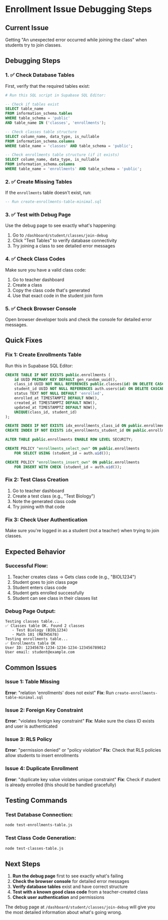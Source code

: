 # Enrollment Issue Debugging Steps

## Current Issue
Getting "An unexpected error occurred while joining the class" when students try to join classes.

## Debugging Steps

### 1. ✅ Check Database Tables
First, verify that the required tables exist:

```bash
# Run this SQL script in Supabase SQL Editor:
```
```sql
-- Check if tables exist
SELECT table_name 
FROM information_schema.tables 
WHERE table_schema = 'public' 
AND table_name IN ('classes', 'enrollments');

-- Check classes table structure
SELECT column_name, data_type, is_nullable 
FROM information_schema.columns 
WHERE table_name = 'classes' AND table_schema = 'public';

-- Check enrollments table structure (if it exists)
SELECT column_name, data_type, is_nullable 
FROM information_schema.columns 
WHERE table_name = 'enrollments' AND table_schema = 'public';
```

### 2. ✅ Create Missing Tables
If the `enrollments` table doesn't exist, run:

```sql
-- Run create-enrollments-table-minimal.sql
```

### 3. ✅ Test with Debug Page
Use the debug page to see exactly what's happening:

1. Go to `/dashboard/student/classes/join-debug`
2. Click "Test Tables" to verify database connectivity
3. Try joining a class to see detailed error messages

### 4. ✅ Check Class Codes
Make sure you have a valid class code:

1. Go to teacher dashboard
2. Create a class
3. Copy the class code that's generated
4. Use that exact code in the student join form

### 5. ✅ Check Browser Console
Open browser developer tools and check the console for detailed error messages.

## Quick Fixes

### Fix 1: Create Enrollments Table
Run this in Supabase SQL Editor:

```sql
CREATE TABLE IF NOT EXISTS public.enrollments (
    id UUID PRIMARY KEY DEFAULT gen_random_uuid(),
    class_id UUID NOT NULL REFERENCES public.classes(id) ON DELETE CASCADE,
    student_id UUID NOT NULL REFERENCES auth.users(id) ON DELETE CASCADE,
    status TEXT NOT NULL DEFAULT 'enrolled',
    enrolled_at TIMESTAMPTZ DEFAULT NOW(),
    created_at TIMESTAMPTZ DEFAULT NOW(),
    updated_at TIMESTAMPTZ DEFAULT NOW(),
    UNIQUE(class_id, student_id)
);

CREATE INDEX IF NOT EXISTS idx_enrollments_class_id ON public.enrollments(class_id);
CREATE INDEX IF NOT EXISTS idx_enrollments_student_id ON public.enrollments(student_id);

ALTER TABLE public.enrollments ENABLE ROW LEVEL SECURITY;

CREATE POLICY "enrollments_select_own" ON public.enrollments
    FOR SELECT USING (student_id = auth.uid());

CREATE POLICY "enrollments_insert_own" ON public.enrollments
    FOR INSERT WITH CHECK (student_id = auth.uid());
```

### Fix 2: Test Class Creation
1. Go to teacher dashboard
2. Create a test class (e.g., "Test Biology")
3. Note the generated class code
4. Try joining with that code

### Fix 3: Check User Authentication
Make sure you're logged in as a student (not a teacher) when trying to join classes.

## Expected Behavior

### Successful Flow:
1. Teacher creates class → Gets class code (e.g., "BIOL1234")
2. Student goes to join class page
3. Student enters class code
4. Student gets enrolled successfully
5. Student can see class in their classes list

### Debug Page Output:
```
Testing classes table...
✅ Classes table OK. Found 2 classes
   - Test Biology (BIOL1234)
   - Math 101 (MATH5678)
Testing enrollments table...
✅ Enrollments table OK
User ID: 12345678-1234-1234-1234-123456789012
User email: student@example.com
```

## Common Issues

### Issue 1: Table Missing
**Error**: "relation 'enrollments' does not exist"
**Fix**: Run `create-enrollments-table-minimal.sql`

### Issue 2: Foreign Key Constraint
**Error**: "violates foreign key constraint"
**Fix**: Make sure the class ID exists and user is authenticated

### Issue 3: RLS Policy
**Error**: "permission denied" or "policy violation"
**Fix**: Check that RLS policies allow students to insert enrollments

### Issue 4: Duplicate Enrollment
**Error**: "duplicate key value violates unique constraint"
**Fix**: Check if student is already enrolled (this should be handled gracefully)

## Testing Commands

### Test Database Connection:
```bash
node test-enrollments-table.js
```

### Test Class Code Generation:
```bash
node test-classes-table.js
```

## Next Steps

1. **Run the debug page** first to see exactly what's failing
2. **Check the browser console** for detailed error messages
3. **Verify database tables** exist and have correct structure
4. **Test with a known good class code** from a teacher-created class
5. **Check user authentication** and permissions

The debug page at `/dashboard/student/classes/join-debug` will give you the most detailed information about what's going wrong.